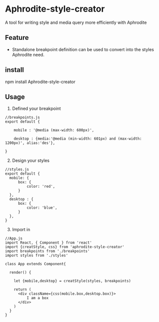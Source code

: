 # Aphrodite-style-creator
A tool for writing style and media query more efficiently with Aphrodite
## Feature
- Standalone breakpoint definition can be used to convert into the styles Aphrodite need.
## install
npm install Aphrodite-style-creator
## Usage 
1. Defined your breakpoint
```
//breakpoints.js
export default {

    mobile : '@media (max-width: 600px)',
    
    desktop : {media:'@media (min-width: 601px) and (max-width: 1200px)', alias:'des'},
    
}
```

2. Design your styles
```
//styles.js
export default {
  mobile: {
      box: {
          color: 'red',
      }
  },
  desktop : {
      box: {
          color: 'blue',
      }
  },
}
```

3. Import in
```
//App.js
import React, { Component } from 'react'
import {creatStyle, css} from 'aphrodite-style-creator'
import breakpoints from './breakpoints'
import styles from './styles'

class App extends Component{

  render() {
 
    let {mobile,desktop} = creatStyle(styles, breakpoints)

    return (
      <div className={css(mobile.box,desktop.box)}>
          I am a box
      </div>
    )
  }
}
```
